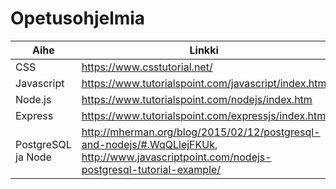 # Opetusohjelmia 

| Aihe | Linkki |
| --- | ---|
CSS | https://www.csstutorial.net/
Javascript | https://www.tutorialspoint.com/javascript/index.htm
Node.js | https://www.tutorialspoint.com/nodejs/index.htm
Express | https://www.tutorialspoint.com/expressjs/index.htm
PostgreSQL ja Node | http://mherman.org/blog/2015/02/12/postgresql-and-nodejs/#.WqQLlejFKUk, http://www.javascriptpoint.com/nodejs-postgresql-tutorial-example/
